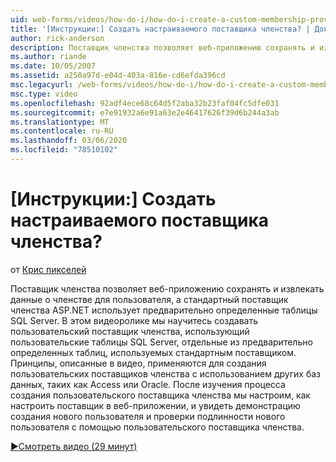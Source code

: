 ```yaml
---
uid: web-forms/videos/how-do-i/how-do-i-create-a-custom-membership-provider
title: '[Инструкции:] Создать настраиваемого поставщика членства? | Документы Майкрософт'
author: rick-anderson
description: Поставщик членства позволяет веб-приложению сохранять и извлекать данные о членстве для пользователя, а стандартный поставщик членства ASP.NET использует предварительное определение...
ms.author: riande
ms.date: 10/05/2007
ms.assetid: a250a97d-e04d-403a-816e-cd6efda396cd
msc.legacyurl: /web-forms/videos/how-do-i/how-do-i-create-a-custom-membership-provider
msc.type: video
ms.openlocfilehash: 92adf4ece68c64d5f2aba32b23faf04fc5dfe031
ms.sourcegitcommit: e7e91932a6e91a63e2e46417626f39d6b244a3ab
ms.translationtype: MT
ms.contentlocale: ru-RU
ms.lasthandoff: 03/06/2020
ms.locfileid: "78510102"
---
```

# <a name="how-do-i-create-a-custom-membership-provider"></a>[Инструкции:] Создать настраиваемого поставщика членства?

от [Крис пикселей](https://twitter.com/chrispels)

Поставщик членства позволяет веб-приложению сохранять и извлекать данные о членстве для пользователя, а стандартный поставщик членства ASP.NET использует предварительно определенные таблицы SQL Server. В этом видеоролике мы научитесь создавать пользовательский поставщик членства, использующий пользовательские таблицы SQL Server, отдельные из предварительно определенных таблиц, используемых стандартным поставщиком. Принципы, описанные в видео, применяются для создания пользовательских поставщиков членства с использованием других баз данных, таких как Access или Oracle. После изучения процесса создания пользовательского поставщика членства мы настроим, как настроить поставщик в веб-приложении, и увидеть демонстрацию создания нового пользователя и проверки подлинности нового пользователя с помощью пользовательского поставщика членства.

[&#9654;Смотреть видео (29 минут)](https://channel9.msdn.com/Blogs/ASP-NET-Site-Videos/how-do-i-create-a-custom-membership-provider)
